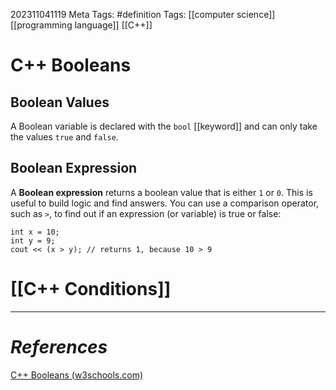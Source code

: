 202311041119
Meta Tags: #definition 
Tags: [[computer science]] [[programming language]] [[C++]] 

# C++ Booleans

## Boolean Values

A Boolean variable is declared with the `bool` [[keyword]] and can only take the values `true` and `false`. 

## Boolean Expression

A **Boolean expression** returns a boolean value that is either `1` or `0`. This is useful to build logic and find answers. You can use a comparison operator, such as `>`, to find out if an expression (or variable) is true or false:

```
int x = 10;
int y = 9;
cout << (x > y); // returns 1, because 10 > 9
```


# [[C++ Conditions]]

---
# *References*

[C++ Booleans (w3schools.com)](https://www.w3schools.com/cpp/cpp_booleans.asp)